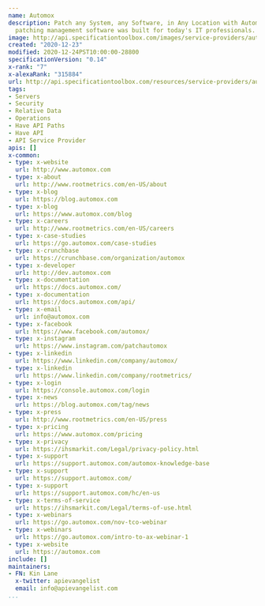 ```yaml
---
name: Automox
description: Patch any System, any Software, in Any Location with Automox. Our cloud-based
  patching management software was built for today's IT professionals.
image: http://api.specificationtoolbox.com/images/service-providers/automox.jpg
created: "2020-12-23"
modified: 2020-12-24PST10:00:00-28800
specificationVersion: "0.14"
x-rank: "7"
x-alexaRank: "315884"
url: http://api.specificationtoolbox.com/resources/service-providers/automox/
tags:
- Servers
- Security
- Relative Data
- Operations
- Have API Paths
- Have API
- API Service Provider
apis: []
x-common:
- type: x-website
  url: http://www.automox.com
- type: x-about
  url: http://www.rootmetrics.com/en-US/about
- type: x-blog
  url: https://blog.automox.com
- type: x-blog
  url: https://www.automox.com/blog
- type: x-careers
  url: http://www.rootmetrics.com/en-US/careers
- type: x-case-studies
  url: https://go.automox.com/case-studies
- type: x-crunchbase
  url: https://crunchbase.com/organization/automox
- type: x-developer
  url: http://dev.automox.com
- type: x-documentation
  url: https://docs.automox.com/
- type: x-documentation
  url: https://docs.automox.com/api/
- type: x-email
  url: info@automox.com
- type: x-facebook
  url: https://www.facebook.com/automox/
- type: x-instagram
  url: https://www.instagram.com/patchautomox
- type: x-linkedin
  url: https://www.linkedin.com/company/automox/
- type: x-linkedin
  url: https://www.linkedin.com/company/rootmetrics/
- type: x-login
  url: https://console.automox.com/login
- type: x-news
  url: https://blog.automox.com/tag/news
- type: x-press
  url: http://www.rootmetrics.com/en-US/press
- type: x-pricing
  url: https://www.automox.com/pricing
- type: x-privacy
  url: https://ihsmarkit.com/Legal/privacy-policy.html
- type: x-support
  url: https://support.automox.com/automox-knowledge-base
- type: x-support
  url: https://support.automox.com/
- type: x-support
  url: https://support.automox.com/hc/en-us
- type: x-terms-of-service
  url: https://ihsmarkit.com/Legal/terms-of-use.html
- type: x-webinars
  url: https://go.automox.com/nov-tco-webinar
- type: x-webinars
  url: https://go.automox.com/intro-to-ax-webinar-1
- type: x-website
  url: https://automox.com
include: []
maintainers:
- FN: Kin Lane
  x-twitter: apievangelist
  email: info@apievangelist.com
...
```

